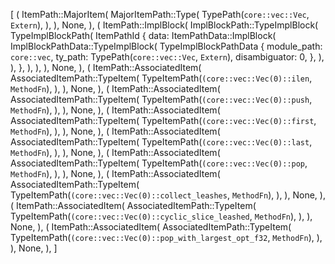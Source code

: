 [
    (
        ItemPath::MajorItem(
            MajorItemPath::Type(
                TypePath(`core::vec::Vec`, `Extern`),
            ),
        ),
        None,
    ),
    (
        ItemPath::ImplBlock(
            ImplBlockPath::TypeImplBlock(
                TypeImplBlockPath(
                    ItemPathId {
                        data: ItemPathData::ImplBlock(
                            ImplBlockPathData::TypeImplBlock(
                                TypeImplBlockPathData {
                                    module_path: `core::vec`,
                                    ty_path: TypePath(`core::vec::Vec`, `Extern`),
                                    disambiguator: 0,
                                },
                            ),
                        ),
                    },
                ),
            ),
        ),
        None,
    ),
    (
        ItemPath::AssociatedItem(
            AssociatedItemPath::TypeItem(
                TypeItemPath(`(core::vec::Vec(0)::ilen`, `MethodFn`),
            ),
        ),
        None,
    ),
    (
        ItemPath::AssociatedItem(
            AssociatedItemPath::TypeItem(
                TypeItemPath(`(core::vec::Vec(0)::push`, `MethodFn`),
            ),
        ),
        None,
    ),
    (
        ItemPath::AssociatedItem(
            AssociatedItemPath::TypeItem(
                TypeItemPath(`(core::vec::Vec(0)::first`, `MethodFn`),
            ),
        ),
        None,
    ),
    (
        ItemPath::AssociatedItem(
            AssociatedItemPath::TypeItem(
                TypeItemPath(`(core::vec::Vec(0)::last`, `MethodFn`),
            ),
        ),
        None,
    ),
    (
        ItemPath::AssociatedItem(
            AssociatedItemPath::TypeItem(
                TypeItemPath(`(core::vec::Vec(0)::pop`, `MethodFn`),
            ),
        ),
        None,
    ),
    (
        ItemPath::AssociatedItem(
            AssociatedItemPath::TypeItem(
                TypeItemPath(`(core::vec::Vec(0)::collect_leashes`, `MethodFn`),
            ),
        ),
        None,
    ),
    (
        ItemPath::AssociatedItem(
            AssociatedItemPath::TypeItem(
                TypeItemPath(`(core::vec::Vec(0)::cyclic_slice_leashed`, `MethodFn`),
            ),
        ),
        None,
    ),
    (
        ItemPath::AssociatedItem(
            AssociatedItemPath::TypeItem(
                TypeItemPath(`(core::vec::Vec(0)::pop_with_largest_opt_f32`, `MethodFn`),
            ),
        ),
        None,
    ),
]